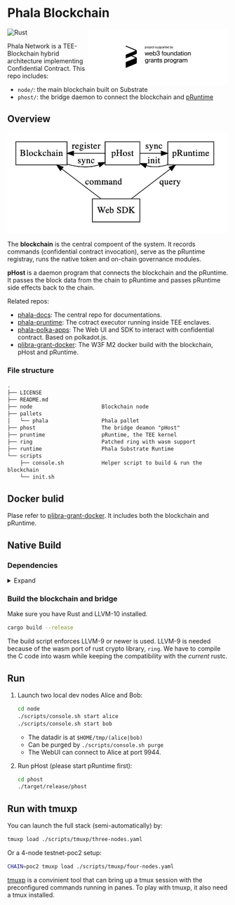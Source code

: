 # Phala Blockchain

<img align="right" width="320" src="docs/static/web3 foundation_grants_badge_black.svg" alt="Funded by the web3 foundation">

![Rust](https://github.com/Phala-Network/phala-blockchain/workflows/Build/badge.svg)

Phala Network is a TEE-Blockchain hybrid architecture implementing Confidential Contract. This repo
includes:

- `node/`: the main blockchain built on Substrate
- `phost/`: the bridge daemon to connect the blockchain and
  [pRuntime](https://github.com/Phala-Network/phala-pruntime)

## Overview

![](docs/static/diagram.png)

The **blockchain** is the central compoent of the system. It records commands (confidential contract
invocation), serve as the pRuntime registray, runs the native token and on-chain governance modules.

**pHost** is a daemon program that connects the blockchain and the pRuntime. It passes the block
data from the chain to pRuntime and passes pRuntime side effects back to the chain.

Related repos:

- [phala-docs](https://github.com/Phala-Network/phala-docs): The central repo for documentations.
- [phala-pruntime](https://github.com/Phala-Network/phala-pruntime): The cotract executor running
  inside TEE enclaves.
- [phala-polka-apps](https://github.com/Phala-Network/phala-polka-apps): The Web UI and SDK to
  interact with confidential contract. Based on polkadot.js.
- [plibra-grant-docker](https://github.com/Phala-Network/plibra-grant-docker): The W3F M2 docker
  build with the blockchain, pHost and pRuntime.

### File structure

```text
.
├── LICENSE
├── README.md
├── node                      Blockchain node
├── pallets
│   └── phala                 Phala pallet
├── phost                     The bridge deamon "pHost"
├── pruntime                  pRuntime, the TEE kernel
├── ring                      Patched ring with wasm support
├── runtime                   Phala Substrate Runtime
└── scripts
    ├── console.sh            Helper script to build & run the blockchain
    └── init.sh
```

## Docker bulid

Plase refer to [plibra-grant-docker](https://github.com/Phala-Network/plibra-grant-docker). It includes both the blockchain and pRuntime.

## Native Build

### Dependencies

<details><summary>Expand</summary>

- Rust

  ```bash
  curl https://sh.rustup.rs -sSf | sh
  ```

- Substrate dependecies:

   ```bash
   cd node
   sh ./scripts/init.sh
   ```

- LLVM 10

  ```bash
  wget https://apt.llvm.org/llvm.sh
  chmod +x llvm.sh
  ./llvm.sh 10
  ```

</details>

### Build the blockchain and bridge

Make sure you have Rust and LLVM-10 installed.

```bash
cargo build --release
```

The build script enforces LLVM-9 or newer is used. LLVM-9 is needed because of the wasm port of rust
crypto library, `ring`. We have to compile the C code into wasm while keeping the compatibility with
the _current_ rustc.

## Run

1. Launch two local dev nodes Alice and Bob:

    ```bash
    cd node
    ./scripts/console.sh start alice
    ./scripts/console.sh start bob
    ```

    - The datadir is at `$HOME/tmp/(alice|bob)`
    - Can be purged by `./scripts/console.sh purge`
    - The WebUI can connect to Alice at port 9944.

2. Run pHost (please start pRuntime first):

    ```bash
    cd phost
    ./target/release/phost
    ```

## Run with tmuxp

You can launch the full stack (semi-automatically) by:

```bash
tmuxp load ./scripts/tmuxp/three-nodes.yaml
```

Or a 4-node testnet-poc2 setup:

```bash
CHAIN=poc2 tmuxp load ./scripts/tmuxp/four-nodes.yaml
```

[tmuxp](https://tmuxp.git-pull.com/en/latest/) is a convinient tool that can bring up a tmux session
with the preconfigured commands running in panes. To play with tmuxp, it also need a tmux installed.
